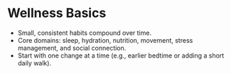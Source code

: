 # Wellness Basics

- Small, consistent habits compound over time.
- Core domains: sleep, hydration, nutrition, movement, stress management, and social connection.
- Start with one change at a time (e.g., earlier bedtime or adding a short daily walk).